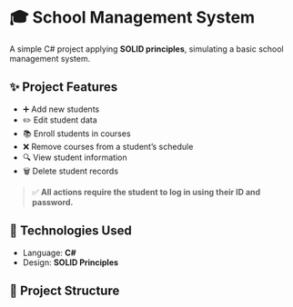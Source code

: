 # 🎓 School Management System

A simple C# project applying **SOLID principles**, simulating a basic school management system.

## ✨ Project Features

- ➕ Add new students  
- ✏️ Edit student data  
- 📚 Enroll students in courses  
- ❌ Remove courses from a student’s schedule  
- 🔍 View student information  
- 🗑️ Delete student records  

> ✅ **All actions require the student to log in using their ID and password.**

## 🧠 Technologies Used

- Language: **C#**
- Design: **SOLID Principles**

## 📂 Project Structure

